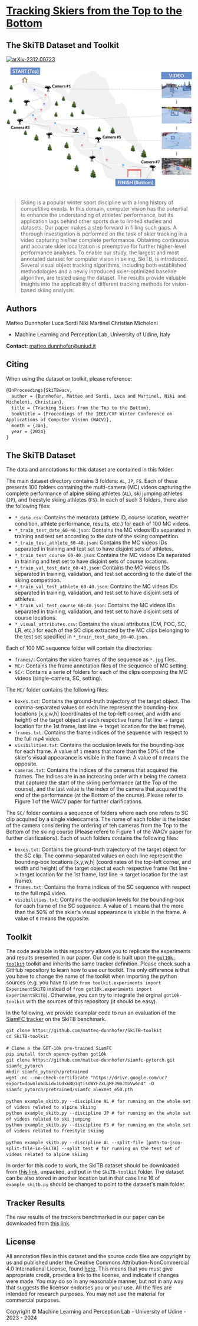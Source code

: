 # [Tracking Skiers from the Top to the Bottom](https://machinelearning.uniud.it/datasets/skitb/)
## The SkiTB Dataset and Toolkit

<!-- start badges -->
[![arXiv-2312.09723](https://img.shields.io/badge/arXiv-2312.09723-red.svg)](https://arxiv.org/abs/2312.09723)
<!-- end badges -->

![SkiTB](example.png)

> Skiing is a popular winter sport discipline with a long history of competitive events. In this domain, computer vision has the potential to enhance the understanding of athletes’ performance, but its application lags behind other sports due to limited studies and datasets. Our paper makes a step forward in filling such gaps. A thorough investigation is performed on the task of skier tracking in a video capturing his/her complete performance. Obtaining continuous and accurate skier localization is preemptive for further higher-level performance analyses. To enable our study, the largest and most annotated dataset for computer vision in skiing, SkiTB, is introduced. Several visual object tracking algorithms, including both established methodologies and a newly introduced skier-optimized baseline algorithm, are tested using the dataset. The results provide valuable insights into the applicability of different tracking methods for vision-based skiing analysis.

## Authors
Matteo Dunnhofer
Luca Sordi
Niki Martinel 
Christian Micheloni 

* Machine Learning and Perception Lab, University of Udine, Italy

**Contact:** [matteo.dunnhofer@uniud.it](mailto:matteo.dunnhofer@uniud.it)


## Citing
When using the dataset or toolkit, please reference:

```
@InProceedings{SkiTBwacv,
  author = {Dunnhofer, Matteo and Sordi, Luca and Martinel, Niki and Micheloni, Christian},
  title = {Tracking Skiers from the Top to the Bottom},
  booktitle = {Proceedings of the IEEE/CVF Winter Conference on Applications of Computer Vision (WACV)},
  month = {Jan},
  year = {2024}
}
```

## The SkiTB Dataset

The data and annotations for this dataset are contained in this folder.

The main dataset directory contains 3 folders: ```AL```, ```JP```, ```FS```. Each of these presents 100 folders containing the multi-camera (MC) videos capturing the complete performance of alpine skiing athletes (```AL```), ski jumping athletes (```JP```), and freestyle skiing athletes (```FS```).
In each of such 3 folders, there also the following files:
 - ```*_data.csv```: Contains the metadata (athlete ID, course location, weather condition, athlete performance, results, etc.) for each of 100 MC videos.
 - ```*_train_test_date_60-40.json```: Contains the MC videos IDs separated in training and test set according to the date of the skiing competition.
 - ```*_train_test_athlete_60-40.json```: Contains the MC videos IDs separated in training and test set to have disjoint sets of athletes.
 - ```*_train_test_course_60-40.json```: Contains the MC videos IDs separated in training and test set to have disjoint sets of course locations.
  - ```*_train_val_test_date_60-40.json```: Contains the MC videos IDs separated in training, validation, and test set according to the date of the skiing competition.
 - ```*_train_val_test_athlete_60-40.json```: Contains the MC videos IDs separated in training, validation, and test set to have disjoint sets of athletes.
 - ```*_train_val_test_course_60-40.json```: Contains the MC videos IDs separated in training, validation, and test set to have disjoint sets of course locations.
 - ```*_visual_attributes.csv```: Contains the visual attributes (CM, FOC, SC, LR, etc.) for each of the SC clips extracted by the MC clips belonging to the test set specified in ```*_train_test_date_60-40.json```.

Each of 100 MC sequence folder will contain the directories:
 - ```frames/```: Contains the video frames of the sequence as ```*.jpg``` files.
 - ```MC/```: Contains the frame annotation files of the sequence of MC setting.
 - ```SC/```: Contains a serie of folders for each of the clips composing the MC videos (single-camera, SC, setting).

The ```MC/``` folder contains the following files:
 - ```boxes.txt```: Contains the ground-truth trajectory of the target object. The comma-separated values on each line represent the bounding-box locations [x,y,w,h] (coordinates of the top-left corner, and width and height) of the target object at each respective frame (1st line -> target location for the 1st frame, last line -> target location for the last frame). 
 - ```frames.txt```: Contains the frame indices of the sequence with respect to the full mp4 video. 
 - ```visibilities.txt```: Contains the occlusion levels for the bounding-box for each frame. A value of ```1``` means that more than the 50% of the skier's visual appearance is visible in the frame. A value of ```0``` means the opposite.
 - ```cameras.txt```: Contains the indices of the cameras that acquired the frames. The indices are in an increasing order with ```0``` being the camera that captured the start of the skiing performance (at the Top of the course), and the last value is the index of the camera that acquired the end of the performance (at the Bottom of the course). Please refer to Figure 1 of the WACV paper for further clarifications.

 The ```SC/``` folder contains a sequence of folders where each one refers to SC clip acquired by a single videocamera. The name of each folder is the index of the camera considering the ordering of teh cameras from the Top to the Bottom of the skiing course (Please refere to Figure 1 of the WACV paper for further clarifications). Each of such folders contains the following files:
- ```boxes.txt```: Contains the ground-truth trajectory of the target object for the SC clip. The comma-separated values on each line represent the bounding-box locations [x,y,w,h] (coordinates of the top-left corner, and width and height) of the target object at each respective frame (1st line -> target location for the 1st frame, last line -> target location for the last frame). 
 - ```frames.txt```: Contains the frame indices of the SC sequence with respect to the full mp4 video. 
 - ```visibilities.txt```: Contains the occlusion levels for the bounding-box for each frame of the SC sequence. A value of ```1``` means that the more than the 50% of the skier's visual appearance is visible in the frame. A value of ```0``` means the opposite.
 

## Toolkit
The code available in this repository allows you to replicate the experiments and results presented in our paper. Our code is built upon the [```got10k-toolkit```](https://github.com/got-10k/toolkit) toolkit and inherits the same tracker definition. Please check such a GitHub repository to learn how to use our toolkit. The only difference is that you have to change the name of the toolkit when importing the python sources (e.g. you have to use ```from toolkit.experiments import ExperimentSkiTB``` instead of ```from got10k.experiments import ExperimentSkiTB```). Otherwise, you can try to integrate the orginal ```got10k-toolkit``` with the sources of this repository (it should be easy).

In the following, we provide examplar code to run an evaluation of the [SiamFC tracker](https://github.com/got-10k/siamfc) on the SkiTB benchmark.
```
git clone https://github.com/matteo-dunnhofer/SkiTB-toolkit
cd SkiTB-toolkit

# Clone a the GOT-10k pre-trained SiamFC
pip install torch opencv-python got10k
git clone https://github.com/matteo-dunnhofer/siamfc-pytorch.git siamfc_pytorch
mkdir siamfc_pytorch/pretrained
wget -nc --no-check-certificate "https://drive.google.com/uc?export=download&id=1UdxuBQ1qtisoWYFZxLgMFJ9mJtGVw6n4" -O siamfc_pytorch/pretrained/siamfc_alexnet_e50.pth
      
python example_skitb.py --discipline AL # for running on the whole set of videos related to alpine skiing
python example_skitb.py --discipline JP # for running on the whole set of videos related to ski jumping
python example_skitb.py --discipline FS # for running on the whole set of videos related to freestyle skiing

python example_skitb.py --discipline AL --split-file [path-to-json-split-file-in-SkiTB] --split test # for running on the test set of videos related to alpine skiing
```
In order for this code to work, the SkiTB dataset should be downloaded from [this link](https://forms.office.com/Pages/ResponsePage.aspx?id=Fd5qbmwpJEKsWByOwv1TqGZ0FiFPXjFKh2JII46hSYhUMVQ2RE0yS0FMMEhFSVNWNUxNWks3M0hYSy4u), unpacked, and put in the ```SkiTB-toolkit``` folder. The dataset can be also stored in another location but in that case line 16 of ```example_skitb.py``` should be changed to point to the dataset's main folder.


## Tracker Results
The raw results of the trackers benchmarked in our paper can be downloaded from [this link]().


## License
All annotation files in this dataset and the source code files are copyright by us and published under the Creative Commons Attribution-NonCommercial 4.0 International License, found 
[here](https://creativecommons.org/licenses/by-nc/4.0/).
This means that you must give appropriate credit, provide a link to the license,
and indicate if changes were made. You may do so in any reasonable manner,
but not in any way that suggests the licensor endorses you or your use. All the files are intended for research purposes. 
You may not use the material for commercial purposes.

Copyright © Machine Learning and Perception Lab - University of Udine - 2023 - 2024